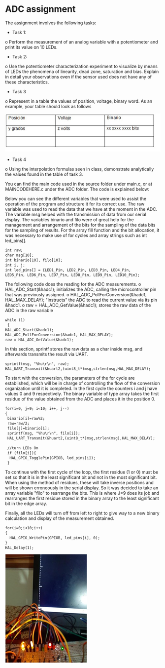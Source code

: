 # ADC assignment
The assignment involves the following tasks:

- Task 1:

o Perform the measurement of an analog variable with a potentiometer and print its value on 10 LEDs.

- Task 2:

o Use the potentiometer characterization experiment to visualize by means of LEDs the phenomena of linearity, dead zone, saturation and bias. Explain in detail your observations even if the sensor used does not have any of these characteristics.

- Task 3

o Represent in a table the values of position, voltage, binary word. As an example, your table should look as follows

![table](https://github.com/CarlosKiamy/Microcontroller-Assignments/blob/main/img/table.jpeg)

- Task 4

o Using the interpolation formulas seen in class, demonstrate analytically the values found in the table of task 3.

You can find the main code used in the source folder under main.c, or at MAINCODEHERE.c under the ADC folder. The code is explained below:

Below you can see the different variables that were used to assist the operation of the program and structure it for its correct use. The raw variable was used to read the data that we have at the moment in the ADC. The variable msg helped with the transmission of data from our serial display. The variables binario and filo were of great help for the management and arrangement of the bits for the sampling of the data bits for the sampling of results. For the array fill function and the bit allocation, it was necessary to make use of for cycles and array strings such as int led_pins[]. 
```
int raw;
char msg[10]; 
int binario[10], filo[10];
int i, j;
int led_pins[] = {LED1_Pin, LED2_Pin, LED3_Pin, LED4_Pin, 
LED5_Pin, LED6_Pin, LED7_Pin, LED8_Pin, LED9_Pin, LED10_Pin};
```


The following code does the reading for the ADC measurements.
o HAL_ADC_Start(&hadc1); initializes the ADC, calling the microcontroller pin that was previously assigned.
o HAL_ADC_PollForConversion(&hadc1, HAL_MAX_DELAY); "instructs" the ADC to read the current value via its pin &hadc1.
o raw = HAL_ADC_GetValue(&hadc1); stores the raw data of the ADC in the raw variable
```
while (1)
 {
HAL_ADC_Start(&hadc1);
HAL_ADC_PollForConversion(&hadc1, HAL_MAX_DELAY);
raw = HAL_ADC_GetValue(&hadc1);
```


In this section, sprintf stores the raw data as a char inside msg, and afterwards transmits the result via UART.
```
sprintf(msg, "%hu\r\n", raw);
HAL_UART_Transmit(&huart2,(uint8_t*)msg,strlen(msg,HAL_MAX_DELAY);
```


To start with the conversion, the parameters of the for cycle are established, which will be in charge of controlling the flow of the conversion organization until it is completed. In the first cycle the counters i and j have values 0 and 9 respectively. The binary variable of type array takes the first residue of the value obtained from the ADC and places it in the position 0.
```
for(i=0, j=9; i<10; i++, j--)
{
 binario[i]=raw%2;
 raw=raw/2;
 filo[j]=binario[i];
 sprintf(msg, "%hu\r\n", filo[i]);
 HAL_UART_Transmit(&huart2,(uint8_t*)msg,strlen(msg),HAL_MAX_DELAY);

 //turn LEDs On
 if (filo[i]){
  HAL_GPIO_TogglePin(GPIOB, led_pins[i]);
 }
```

To continue with the first cycle of the loop, the first residue (1 or 0) must be set so that it is in the least significant bit and not in the most significant bit. When using the method of residues, these will take inverse positions and will be shown erroneously in the serial display. So it was decided to take an array variable "filo" to rearrange the bits. This is where J=9 does its job and rearranges the first residue stored in the binary array to the least significant bit in the edge array.

Finally, all the LEDs will turn off from left to right to give way to a new binary calculation and display of the measurement obtained.
```
for(i=0;i<10;i++)
{
  HAL_GPIO_WritePin(GPIOB, led_pins[i], 0);
}
HAL_Delay(1);
```
![10leds](https://github.com/CarlosKiamy/Microcontroller-Assignments/blob/main/img/10leds.jpeg)
